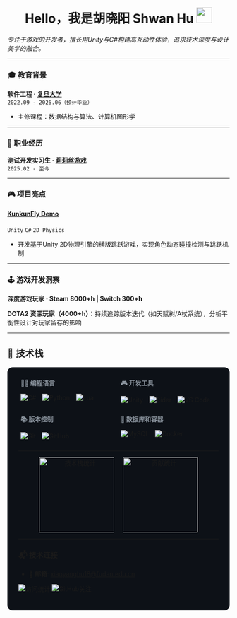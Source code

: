 <h1 align="center"><b>Hello，我是胡晓阳 Shwan Hu </b><img src="https://media.giphy.com/media/hvRJCLFzcasrR4ia7z/giphy.gif" width="35"></h1>

*专注于游戏的开发者，擅长用Unity与C#构建高互动性体验，追求技术深度与设计美学的融合。*

---

### 🎓 教育背景
**软件工程 · [复旦大学](https://www.fudan.edu.cn/)**  
`2022.09 - 2026.06（预计毕业）`  

- 主修课程：数据结构与算法、计算机图形学 

---

### 🏢 职业经历
**测试开发实习生 · [莉莉丝游戏](https://www.lilithgames.com/)**  
`2025.02 - 至今`  

---

### 🎮 项目亮点
#### [KunkunFly Demo](https://github.com/ShawnHu0815/Unity-PJ3-KunkunFly)  
`Unity` `C#` `2D Physics`

- 开发基于Unity 2D物理引擎的横版跳跃游戏，实现角色动态碰撞检测与跳跃机制  

---

### 🕹️ 游戏开发洞察
**深度游戏玩家 · Steam 8000+h | Switch 300+h**  

**DOTA2 资深玩家（4000+h）**：持续追踪版本迭代（如天赋树/A杖系统），分析平衡性设计对玩家留存的影响  

---

## 🔧 技术栈

<div style="background-color: #0d1117; padding: 25px; border-radius: 12px; margin: 10px 0;">
  <!-- 编程语言和开发工具 -->
  <div style="display: flex; margin-bottom: 20px;">
    <div style="flex: 1;">
      <h4 style="color: #8b949e; margin: 0 0 10px 5px; font-size: 14px;">👨‍💻 编程语言</h4>
      <div>
        <img src="https://img.shields.io/badge/C%23-239120?style=for-the-badge&logo=c-sharp&logoColor=white" alt="C#" style="margin: 5px"/>
        <img src="https://img.shields.io/badge/Python-3776AB?style=for-the-badge&logo=python&logoColor=white" alt="Python" style="margin: 5px"/>
        <img src="https://img.shields.io/badge/Lua-2C2D72?style=for-the-badge&logo=lua&logoColor=white" alt="Lua" style="margin: 5px"/>
      </div>
    </div>
    <div style="flex: 1;">
      <h4 style="color: #8b949e; margin: 0 0 10px 5px; font-size: 14px;">🎮 开发工具</h4>
      <div>
        <img src="https://img.shields.io/badge/Unity-000000?style=for-the-badge&logo=unity&logoColor=white" alt="Unity" style="margin: 5px"/>
        <img src="https://img.shields.io/badge/Rider-000000?style=for-the-badge&logo=rider&logoColor=white" alt="Rider" style="margin: 5px"/>
        <img src="https://img.shields.io/badge/VS_Code-007ACC?style=for-the-badge&logo=visual-studio-code&logoColor=white" alt="VS Code" style="margin: 5px"/>
      </div>
    </div>
  </div>
  <!-- 版本控制和数据库 -->
  <div style="display: flex; margin-bottom: 20px;">
    <div style="flex: 1;">
      <h4 style="color: #8b949e; margin: 0 0 10px 5px; font-size: 14px;">📚 版本控制</h4>
      <div>
        <img src="https://img.shields.io/badge/Git-F05032?style=for-the-badge&logo=git&logoColor=white" alt="Git" style="margin: 5px"/>
        <img src="https://img.shields.io/badge/GitHub-181717?style=for-the-badge&logo=github&logoColor=white" alt="GitHub" style="margin: 5px"/>
      </div>
    </div>
    <div style="flex: 1;">
      <h4 style="color: #8b949e; margin: 0 0 10px 5px; font-size: 14px;">💾 数据库和容器</h4>
      <div>
        <img src="https://img.shields.io/badge/MySQL-4479A1?style=for-the-badge&logo=mysql&logoColor=white" alt="MySQL" style="margin: 5px"/>
        <img src="https://img.shields.io/badge/Docker-2496ED?style=for-the-badge&logo=docker&logoColor=white" alt="Docker" style="margin: 5px"/>
      </div>
    </div>
  </div>

---

<div align="center">
  <div style="display: flex; justify-content: center; gap: 20px;">
    <img height="170" src="https://github-readme-stats.vercel.app/api/top-langs?username=shawnhu0815&show_icons=true&theme=dark&locale=en&layout=compact&card_width=320" alt="技术栈统计" />
    <img height="170" src="https://github-readme-stats.vercel.app/api?username=shawnhu0815&show_icons=true&theme=dark&locale=en&hide=contribs" alt="贡献统计" />
  </div>
</div>

---

### 📬 技术连接
- 📧 **邮箱**: xiaoyanghu18@fudan.edu.cn  

<p align="left"> 
  <img src="https://komarev.com/ghpvc/?username=shawnhu0815&label=ProfileViews&color=0e75b6&style=flat" alt="访问统计" /> 
  <img src="https://img.shields.io/github/followers/shawnhu0815?label=Follow&style=social" alt="GitHub关注" />
</p>
